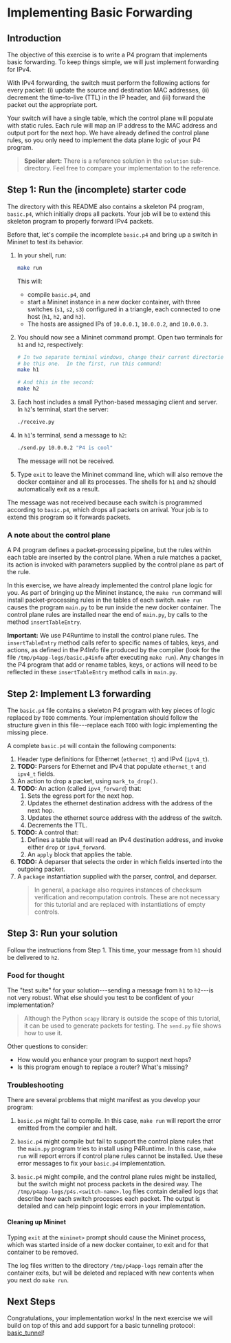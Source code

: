 # Implementing Basic Forwarding

## Introduction

The objective of this exercise is to write a P4 program that
implements basic forwarding. To keep things simple, we will just
implement forwarding for IPv4.

With IPv4 forwarding, the switch must perform the following actions
for every packet: (i) update the source and destination MAC addresses,
(ii) decrement the time-to-live (TTL) in the IP header, and (iii)
forward the packet out the appropriate port.
 
Your switch will have a single table, which the control plane will
populate with static rules. Each rule will map an IP address to the
MAC address and output port for the next hop. We have already defined
the control plane rules, so you only need to implement the data plane
logic of your P4 program.

> **Spoiler alert:** There is a reference solution in the `solution`
> sub-directory. Feel free to compare your implementation to the
> reference.

## Step 1: Run the (incomplete) starter code

The directory with this README also contains a skeleton P4 program,
`basic.p4`, which initially drops all packets. Your job will be to
extend this skeleton program to properly forward IPv4 packets.

Before that, let's compile the incomplete `basic.p4` and bring
up a switch in Mininet to test its behavior.

1. In your shell, run:
   ```bash
   make run
   ```
   This will:
   * compile `basic.p4`, and
   * start a Mininet instance in a new docker container,
     with three switches (`s1`, `s2`, `s3`)
     configured in a triangle, each connected to one host (`h1`, `h2`,
     and `h3`).
   * The hosts are assigned IPs of `10.0.0.1`, `10.0.0.2`, and `10.0.0.3`.

2. You should now see a Mininet command prompt. Open two terminals
for `h1` and `h2`, respectively:
   ```bash
   # In two separate terminal windows, change their current directories to
   # be this one.  In the first, run this command:
   make h1

   # And this in the second:
   make h2
   ```
3. Each host includes a small Python-based messaging client and
server. In `h2`'s terminal, start the server:
   ```bash
   ./receive.py
   ```
4. In `h1`'s terminal, send a message to `h2`:
   ```bash
   ./send.py 10.0.0.2 "P4 is cool"
   ```
   The message will not be received.
5. Type `exit` to leave the Mininet command line, which will also remove
   the docker container and all its processes.  The shells for `h1`
   and `h2` should automatically exit as a result.

The message was not received because each switch is programmed
according to `basic.p4`, which drops all packets on arrival.
Your job is to extend this program so it forwards packets.

### A note about the control plane

A P4 program defines a packet-processing pipeline, but the rules
within each table are inserted by the control plane. When a rule
matches a packet, its action is invoked with parameters supplied by
the control plane as part of the rule.

In this exercise, we have already implemented the control plane logic
for you. As part of bringing up the Mininet instance, the `make run`
command will install packet-processing rules in the tables of each
switch. `make run` causes the program `main.py` to be run inside the
new docker container. The control plane rules are installed near the
end of `main.py`, by calls to the method `insertTableEntry`.

**Important:** We use P4Runtime to install the control plane rules. The
`insertTableEntry` method calls refer to specific names of tables, keys, and
actions, as defined in the P4Info file produced by the compiler (look for the
file `/tmp/p4app-logs/basic.p4info` after executing `make run`). Any changes in the P4
program that add or rename tables, keys, or actions will need to be reflected in
these `insertTableEntry` method calls in `main.py`.

## Step 2: Implement L3 forwarding

The `basic.p4` file contains a skeleton P4 program with key pieces of
logic replaced by `TODO` comments. Your implementation should follow
the structure given in this file---replace each `TODO` with logic
implementing the missing piece.

A complete `basic.p4` will contain the following components:

1. Header type definitions for Ethernet (`ethernet_t`) and IPv4 (`ipv4_t`).
2. **TODO:** Parsers for Ethernet and IPv4 that populate `ethernet_t` and `ipv4_t` fields.
3. An action to drop a packet, using `mark_to_drop()`.
4. **TODO:** An action (called `ipv4_forward`) that:
	1. Sets the egress port for the next hop. 
	2. Updates the ethernet destination address with the address of the next hop. 
	3. Updates the ethernet source address with the address of the switch. 
	4. Decrements the TTL.
5. **TODO:** A control that:
    1. Defines a table that will read an IPv4 destination address, and
       invoke either `drop` or `ipv4_forward`.
    2. An `apply` block that applies the table.   
6. **TODO:** A deparser that selects the order
    in which fields inserted into the outgoing packet.
7. A `package` instantiation supplied with the parser, control, and deparser.
    > In general, a package also requires instances of checksum verification
    > and recomputation controls. These are not necessary for this tutorial
    > and are replaced with instantiations of empty controls.

## Step 3: Run your solution

Follow the instructions from Step 1. This time, your message from
`h1` should be delivered to `h2`.

### Food for thought

The "test suite" for your solution---sending a message from `h1` to
`h2`---is not very robust. What else should you test to be confident
of your implementation?

> Although the Python `scapy` library is outside the scope of this tutorial,
> it can be used to generate packets for testing. The `send.py` file shows how
> to use it.

Other questions to consider:
 - How would you enhance your program to support next hops?
 - Is this program enough to replace a router?  What's missing?

### Troubleshooting

There are several problems that might manifest as you develop your program:

1. `basic.p4` might fail to compile. In this case, `make run` will
report the error emitted from the compiler and halt.

2. `basic.p4` might compile but fail to support the control plane
rules that the `main.py` program tries to install using P4Runtime. In
this case, `make run` will report errors if control plane rules cannot
be installed. Use these error messages to fix your `basic.p4`
implementation.

3. `basic.p4` might compile, and the control plane rules might be
installed, but the switch might not process packets in the desired
way. The `/tmp/p4app-logs/p4s.<switch-name>.log` files contain
detailed logs that describe how each switch processes each packet. The
output is detailed and can help pinpoint logic errors in your
implementation.

#### Cleaning up Mininet

Typing `exit` at the `mininet>` prompt should cause the Mininet
process, which was started inside of a new docker container, to exit
and for that container to be removed.

The log files written to the directory `/tmp/p4app-logs` remain after
the container exits, but will be deleted and replaced with new
contents when you next do `make run`.

## Next Steps

Congratulations, your implementation works! In the next exercise we
will build on top of this and add support for a basic tunneling
protocol: [basic_tunnel](../basic_tunnel)!
